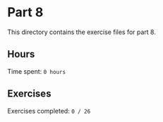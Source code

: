 # Part 8

This directory contains the exercise files for part 8.

## Hours

Time spent: `0 hours`

## Exercises

Exercises completed: `0 / 26`
